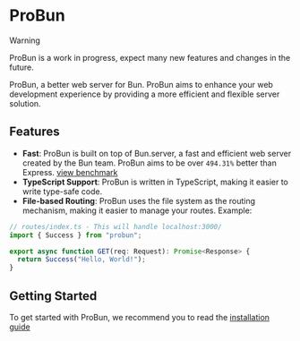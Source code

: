 # ProBun

> [!WARNING]
> ProBun is a work in progress, expect many new features and changes in the future.

ProBun, a better web server for Bun. ProBun aims to enhance your web development experience by providing a more efficient and flexible server solution.

## Features

- **Fast**: ProBun is built on top of Bun.server, a fast and efficient web server created by the Bun team. ProBun aims to be over `494.31%` better than Express. [view benchmark](https://probun.dev/docs/benchmark.html)
- **TypeScript Support**: ProBun is written in TypeScript, making it easier to write type-safe code.
- **File-based Routing**: ProBun uses the file system as the routing mechanism, making it easier to manage your routes. Example:

```typescript
// routes/index.ts - This will handle localhost:3000/
import { Success } from "probun";

export async function GET(req: Request): Promise<Response> {
  return Success("Hello, World!");
}
```

## Getting Started

To get started with ProBun, we recommend you to read the [installation guide](https://probun.dev/docs/getting-started.html)
